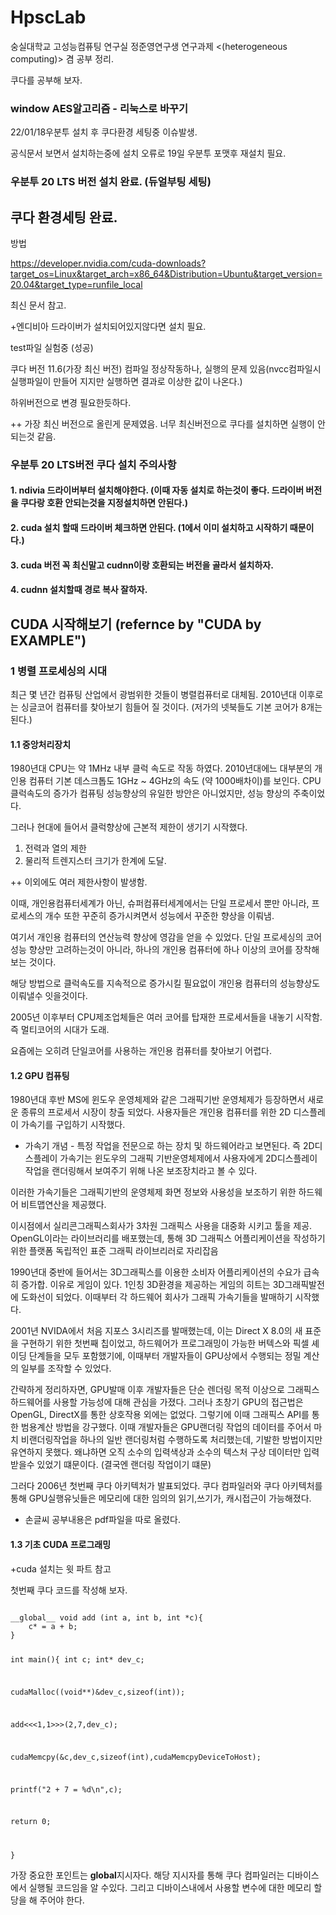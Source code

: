 # HpscLab

숭실대학교 고성능컴퓨팅 연구실 정준영연구생 연구과제 <(heterogeneous computing)> 겸 공부 정리.

쿠다를 공부해 보자.

### window AES알고리즘 - 리눅스로 바꾸기

22/01/18우분투 설치 후 쿠다환경 세팅중 이슈발생.

공식문서 보면서 설치하는중에 설치 오류로 19일 우분투 포맷후 재설치 필요.

### 우분투 20 LTS 버전 설치 완료. (듀얼부팅 세팅)

## 쿠다 환경세팅 완료.

방법

https://developer.nvidia.com/cuda-downloads?target_os=Linux&target_arch=x86_64&Distribution=Ubuntu&target_version=20.04&target_type=runfile_local

최신 문서 참고.

+엔디비아 드라이버가 설치되어있지않다면 설치 필요.

test파일 실험중 (성공)

쿠다 버전 11.6(가장 최신 버전) 컴파일 정상작동하나, 실행의 문제 있음(nvcc컴파일시 실행파일이 만들어 지지만 실행하면 결과로 이상한 값이 나온다.)

하위버전으로 변경 필요한듯하다.

++ 가장 최신 버전으로 올린게 문제였음. 너무 최신버전으로 쿠다를 설치하면 실행이 안되는것 같음.

### 우분투 20 LTS버전 쿠다 설치 주의사항

#### 1. ndivia 드라이버부터 설치해야한다. (이때 자동 설치로 하는것이 좋다. 드라이버 버전을 쿠다랑 호환 안되는것을 지정설치하면 안된다.)

#### 2. cuda 설치 할때 드라이버 체크하면 안된다. (1에서 이미 설치하고 시작하기 때문이다.)

#### 3. cuda 버전 꼭 최신말고 cudnn이랑 호환되는 버전을 골라서 설치하자.

#### 4. cudnn 설치할때 경로 복사 잘하자.

## CUDA 시작해보기 (refernce by "CUDA by EXAMPLE")

### 1 병렬 프로세싱의 시대

최근 몇 년간 컴퓨팅 산업에서 광범위한 것들이 병렬컴퓨터로 대체됨. 2010년대 이후로는 싱글코어 컴퓨터를 찾아보기 힘들어 질 것이다. (저가의 넷북들도 기본 코어가 8개는 된다.)

#### 1.1 중앙처리장치

1980년대 CPU는 약 1MHz 내부 클럭 속도로 작동 하였다. 2010년대에느 대부분의 개인용 컴퓨터 기본 데스크톱도 1GHz ~ 4GHz의 속도 (약 1000배차이)를 보인다. CPU클럭속도의 증가가 컴퓨팅 성능향상의 유일한 방안은 아니었지만, 성능 향상의 주축이었다.

그러나 현대에 들어서 클럭향상에 근본적 제한이 생기기 시작했다.

1. 전력과 열의 제한
2. 물리적 트렌지스터 크기가 한계에 도달.

++ 이외에도 여러 제한사항이 발생함.

이때, 개인용컴퓨터세계가 아닌, 슈퍼컴퓨터세계에서는 단일 프로세서 뿐만 아니라, 프로세스의 개수 또한 꾸준히 증가시켜면서 성능에서 꾸준한 향상을 이뤄냄.

여기서 개인용 컴퓨터의 연산능력 향상에 영감을 얻을 수 있었다. 단일 프로세싱의 코어성능 향상만 고려하는것이 아니라, 하나의 개인용 컴퓨터에 하나 이상의 코어를 장착해 보는 것이다.

해당 방법으로 클럭속도를 지속적으로 증가시킬 필요없이 개인용 컴퓨터의 성능향상도 이뤄낼수 잇을것이다.

2005년 이후부터 CPU제조업체들은 여러 코어를 탑재한 프로세서들을 내놓기 시작함. 즉 멀티코어의 시대가 도래.

요즘에는 오히려 단일코어를 사용하는 개인용 컴퓨터를 찾아보기 어렵다.

#### 1.2 GPU 컴퓨팅

1980년대 후반 MS에 윈도우 운영체제와 같은 그래픽기반 운영체제가 등장하면서 새로운 종류의 프로세서 시장이 창출 되었다. 사용자들은 개인용 컴퓨터를 위한 2D 디스플레이 가속기를 구입하기 시작했다.

- 가속기 개념 - 특정 작업을 전문으로 하는 장치 및 하드웨어라고 보면된다. 즉 2D디스플레이 가속기는 윈도우의 그래픽 기반운영체제에서 사용자에게 2D디스플레이 작업을 랜더링해서 보여주기 위해 나온 보조장치라고 볼 수 있다.

이러한 가속기들은 그래픽기반의 운영체제 화면 정보와 사용성을 보조하기 위한 하드웨어 비트맵연산을 제공했다.

이시점에서 실리콘그래픽스회사가 3차원 그래픽스 사용을 대중화 시키고 툴을 제공.
OpenGL이라는 라이브러리를 배포했는데, 통해 3D 그래픽스 어플리케이션을 작성하기 위한 플랫폼 독립적인 표준 그래픽 라이브리러로 자리잡음

1990년대 중반에 들어서는 3D그래픽스를 이용한 소비자 어플리케이션의 수요가 급속히 증가합. 이유로 게임이 있다. 1인칭 3D환경을 제공하는 게임의 히트는 3D그래픽발전에 도화선이 되었다.
이때부터 각 하드웨어 회사가 그래픽 가속기들을 발매하기 시작했다.

2001년 NVIDA에서 처음 지포스 3시리즈를 발매했는데, 이는 Direct X 8.0의 새 표준을 구현하기 위한 첫번째 칩이었고, 하드웨어가 프로그래밍이 가능한 버텍스와 픽셀 셰이딩 단계들을 모두 포함했기에, 이때부터 개발자들이 GPU상에서 수행되는 정밀 계산의 일부를 조작할 수 있었다.

간략하게 정리하자면, GPU발매 이후 개발자들은 단순 렌더링 목적 이상으로 그래픽스 하드웨어를 사용할 가능성에 대해 관심을 가졌다. 그러나 초창기 GPU의 접근법은 OpenGL, DirectX를 통한 상호작용 외에는 없었다. 그렇기에 이때 그래픽스 API를 통한 범용계산 방법을 강구했다. 이때 개발자들은 GPU랜더링 작업의 데이터를 주어서 마치 비랜더링작업을 하나의 일반 랜더링처럼 수행하도록 처리했는데, 기발한 방법이지만 유연하지 못했다. 왜냐하면 오직 소수의 입력색상과 소수의 텍스처 구상 데이터만 입력받을수 있었기 떄문이다. (결국엔 랜더링 작업이기 떄문)

그러다 2006년 첫번째 쿠다 아키텍처가 발표되었다. 쿠다 컴파일러와 쿠다 아키텍처를 통해 GPU실행유닛들은 메모리에 대한 임의의 읽기,쓰기가, 캐시접근이 가능해졌다.

- 손글씨 공부내용은 pdf파일을 따로 올렸다.

#### 1.3 기초 CUDA 프로그래밍

+cuda 설치는 윗 파트 참고

첫번째 쿠다 코드를 작성해 보자.

<code>
__global__ void add (int a, int b, int *c){
    c* = a + b;
}

int main(){
int c;
int\* dev_c;

cudaMalloc((void\*\*)&dev_c,sizeof(int));

add<<<1,1>>>(2,7,dev_c);

cudaMemcpy(&c,dev_c,sizeof(int),cudaMemcpyDeviceToHost);

printf("2 + 7 = %d\n",c);

return 0;

}
</code>

가장 중요한 포인트는 **global**지시자다. 해당 지시자를 통해 쿠다 컴파일러는 디바이스에서 실행될 코드임을 알 수있다.
그리고 디바이스내에서 사용할 변수에 대한 메모리 할당을 해 주어야 한다.
